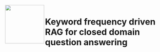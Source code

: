 <img align="left" width="128" height="128" src="https://github.com/wasimaftab/WeiseEule/assets/29901809/b468e4c0-c0f6-4097-9995-e9b564b23d03">

# Keyword frequency driven RAG for closed domain question answering

